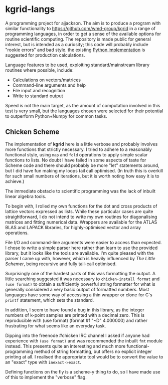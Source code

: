 # kgrid-langs

A programming project for ajjackson.  The aim is to produce a program
with similar functionality to https://github.com/wmd-group/kgrid in a
range of programming languages, in order to get a sense of the
available options for routine scientific computing.  The repository is
made public for general interest, but is intended as a curiosity; this
code will probably include "rookie errors" and bad style. the existing
[Python implementation](https://github.com/wmd-group/kgrid) is
suggested for production calculations.

Language features to be used, exploiting standard/mainstream library routines
where possible, include:

* Calculations on vectors/matrices
* Command-line arguments and help 
* File input and recognition
* Write to standard output

Speed is not the main target, as the amount of computation involved in
this test is very small, but the languages chosen were selected for
their potential to outperform Python+Numpy for common tasks.

## Chicken Scheme

The implementation of **kgrid** here is a little verbose and probably
involves more functions that strictly necessary. I tried to adhere to
a reasonably functional style, using `map` and `fold` operations to
apply simple scalar functions to lists. No doubt I have failed in some
aspects of taste for Scheme code and there should probably be more
"let" statements around, but I did have fun making my loops tail call
optimised. (In truth this is overkill for such small numbers of
iterations, but it is worth noting how easy it is to achieve.)

The immediate obstacle to scientific programming was the lack of
inbuilt linear algebra tools.

To begin with, I rolled my own functions for the dot and cross
products of lattice vectors expressed as lists.  While these
particular cases are quite straightforward, I do not intend to write
my own routines for diagonalising matrices and fitting numerical data.
Wrappers are available for the ATLAS BLAS and LAPACK libraries,
for highly-optimised vector and array operations.

File I/O and command-line arguments were easier to access than
expected. I chose to write a simple parser here rather than learn to
use the provided library, but it looks like the tools are available.
I'm quite pleased with the parser I came up with, however, which is
heavily influenced by *The Little Schemer*, being recursive and fully
tail-call optimised.

Surprisingly one of the hardest parts of this was formatting the
output. A little searching suggested it was necessary to
`chicken-install format` and `(use format)` to obtain a sufficiently
powerful string formatter for what is generally considered a very
basic output of formatted numbers. Most languages have some way of
accessing a thin wrapper or clone for C's `printf` statement, which
sets the standard.

In addition, I seem to have found a bug in this library, as the
integer numbers of k-point samples are printed with a decimal zero.
This is reproducible with
    (use format)
    (format #f "~D" 4.000000)
and rather frustrating for what seems like an everyday task.

Dipping into the freenode #chicken IRC channel I asked if anyone had
experience with `(use format)` and was recommended the inbuilt `fmt`
module instead. This presents quite an interesting and much more
functional-programming method of string formatting, but offers no
explicit integer printing at all. I realised the appropriate tool
would be to convert the value to an "exact" type with `inexact->exact`.

Defining functions on the fly is a scheme-y thing to do, so I have
made use of this to implement the "verbose" flag.
